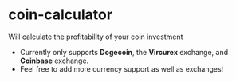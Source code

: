 coin-calculator
===============

Will calculate the profitability of your coin investment

- Currently only supports <b>Dogecoin</b>, the <b>Vircurex</b> exchange, and <b>Coinbase</b> exchange.
- Feel free to add more currency support as well as exchanges!
